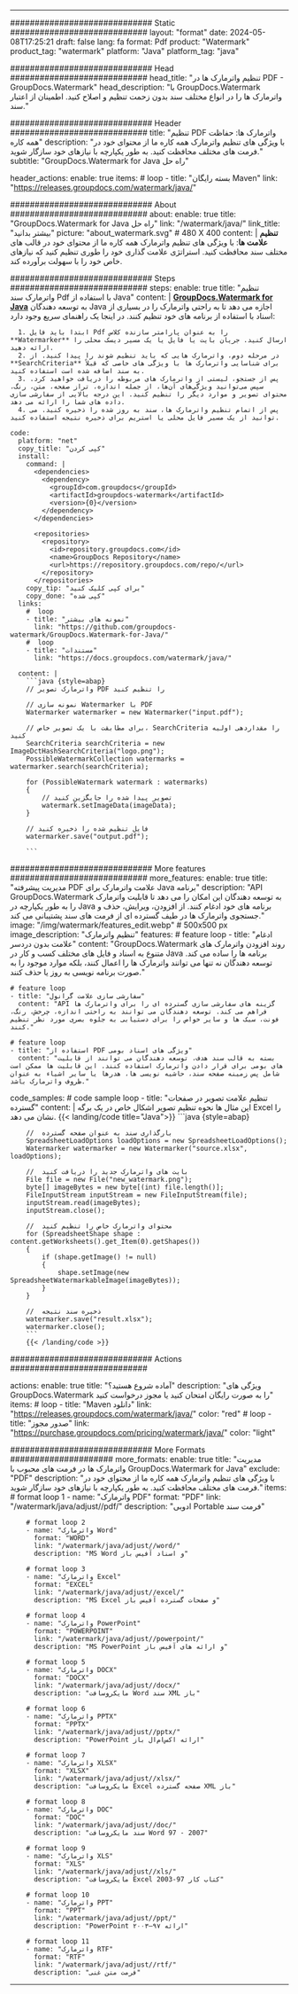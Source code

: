 
---
############################# Static ############################
layout: "format"
date:  2024-05-08T17:25:21
draft: false
lang: fa
format: Pdf
product: "Watermark"
product_tag: "watermark"
platform: "Java"
platform_tag: "java"

############################# Head ############################
head_title: "تنظیم واترمارک ها در PDF - GroupDocs.Watermark"
head_description: "با GroupDocs.Watermark واترمارک ها را در انواع مختلف سند بدون زحمت تنظیم و اصلاح کنید. اطمینان از اعتبار سند."

############################# Header ############################
title: "تنظیم PDF واترمارک ها: حفاظت همه کاره" 
description: "با ویژگی های تنظیم واترمارک همه کاره ما از محتوای خود در فرمت های مختلف محافظت کنید. به طور یکپارچه با نیازهای خود سازگار شوید."
subtitle: "GroupDocs.Watermark for Java راه حل" 

header_actions:
  enable: true
  items:
    #  loop
    - title: "بسته رایگان Maven"
      link: "https://releases.groupdocs.com/watermark/java/"
      
############################# About ############################
about:
    enable: true
    title: "GroupDocs.Watermark for Java راه حل"
    link: "/watermark/java/"
    link_title: "بیشتر بدانید"
    picture: "about_watermark.svg" # 480 X 400
    content: |
       **تنظیم علامت ها**: با ویژگی های تنظیم واترمارک همه کاره ما از محتوای خود در قالب های مختلف سند محافظت کنید. استراتژی علامت گذاری خود را طوری تنظیم کنید که نیازهای خاص خود را با سهولت برآورده کند.

############################# Steps ############################
steps:
    enable: true
    title: "تنظیم واترمارک سند Pdf با استفاده از Java"
    content: |
      **[GroupDocs.Watermark for Java](https://products.groupdocs.com/watermark/java/)** به توسعه دهندگان Java اجازه می دهد تا به راحتی واترمارک را در بسیاری از اسناد با استفاده از برنامه های خود تنظیم کنند. در اینجا یک راهنمای سریع وجود دارد:
      
      1. ابتدا باید فایل Pdf را به عنوان پارامتر سازنده کلاس **Watermarker** ارسال کنید. جریان بایت یا فایل یا یک مسیر دیسک محلی را ارائه دهید.
      2. در مرحله دوم، واترمارک هایی که باید تنظیم شوند را پیدا کنید. از **SearchCriteria** برای شناسایی واترمارک ها با ویژگی های خاصی که قبلاً به سند اضافه شده است استفاده کنید.
      3. پس از جستجو، لیستی از واترمارک های مربوطه را دریافت خواهید کرد. سپس می‌توانید ویژگی‌های آن‌ها، از جمله اندازه، تراز صفحه، متن، رنگ، محتوای تصویر و موارد دیگر را تنظیم کنید. این درجه بالایی از سفارشی سازی داده های شما را ارائه می دهد.
      4. پس از اتمام تنظیم واترمارک ها، سند به روز شده را ذخیره کنید. می توانید از یک مسیر فایل محلی یا استریم برای ذخیره نتیجه استفاده کنید.
   
    code:
      platform: "net"
      copy_title: "کپی کردن"
      install:
        command: |
          <dependencies>
            <dependency>
              <groupId>com.groupdocs</groupId>
              <artifactId>groupdocs-watermark</artifactId>
              <version>{0}</version>
            </dependency>
          </dependencies>

          <repositories>
            <repository>
              <id>repository.groupdocs.com</id>
              <name>GroupDocs Repository</name>
              <url>https://repository.groupdocs.com/repo/</url>
            </repository>
          </repositories>
        copy_tip: "برای کپی کلیک کنید"
        copy_done: "کپی شده"
      links:
        #  loop
        - title: "نمونه های بیشتر"
          link: "https://github.com/groupdocs-watermark/GroupDocs.Watermark-for-Java/"
        #  loop
        - title: "مستندات"
          link: "https://docs.groupdocs.com/watermark/java/"
          
      content: |
        ```java {style=abap}
        // واترمارک تصویر PDF را تنظیم کنید

        // نمونه سازی Watermarker با PDF
        Watermarker watermarker = new Watermarker("input.pdf");
        
        // برای مطابقت با یک تصویر خاص، SearchCriteria را مقداردهی اولیه کنید
        SearchCriteria searchCriteria = new ImageDctHashSearchCriteria("logo.png");
        PossibleWatermarkCollection watermarks = watermarker.search(searchCriteria);

        for (PossibleWatermark watermark : watermarks)
        {
            // تصویر پیدا شده را جایگزین کنید
            watermark.setImageData(imageData);
        }

        // فایل تنظیم شده را ذخیره کنید
        watermarker.save("output.pdf");
        
        ```
        
############################# More features ############################
more_features:
  enable: true
  title: "مدیریت پیشرفته PDF علامت واترمارک برای Java برنامه"
  description: "API GroupDocs.Watermark به توسعه دهندگان این امکان را می دهد تا قابلیت واترمارک را به طور یکپارچه در Java برنامه های خود ادغام کنند. از افزودن، ویرایش، حذف و جستجوی واترمارک ها در طیف گسترده ای از فرمت های سند پشتیبانی می کند."
  image: "/img/watermark/features_edit.webp" # 500x500 px
  image_description: "تنظیم واترمارک"
  features:
    # feature loop
    - title: "ادغام علامت بدون دردسر"
      content: "GroupDocs.Watermark روند افزودن واترمارک های متنوع به اسناد و فایل های مختلف کسب و کار در Java برنامه ها را ساده می کند. توسعه دهندگان نه تنها می توانند واترمارک ها را اعمال کنند، بلکه موارد موجود را به صورت برنامه نویسی به روز یا حذف کنند."

    # feature loop
    - title: "سفارشی سازی علامت گرانول"
      content: "API گزینه های سفارشی سازی گسترده ای را برای واترمارک ها فراهم می کند. توسعه دهندگان می توانند به راحتی اندازه، چرخش، رنگ، فونت، سبک ها و سایر خواص را برای دستیابی به جلوه بصری مورد نظر تنظیم کنند."

    # feature loop
    - title: "استفاده از PDF ویژگی های اسناد بومی"
      content: "بسته به قالب سند هدف، توسعه دهندگان می توانند از قابلیت های بومی برای قرار دادن واترمارک استفاده کنند. این قابلیت ها ممکن است شامل پس زمینه صفحه سند، حاشیه نویسی ها، هدرها یا سایر اشیاء به عنوان ظروف واترمارک باشد."
      
  code_samples:
    # code sample loop
    - title: "تنظیم علامت تصویر در صفحات گسترده"
      content: |
        این مثال ها نحوه تنظیم تصویر اشکال خاص در یک برگه Excel را نشان می دهد.
        {{< landing/code title="Java">}}
        ```java {style=abap}
        
        //  بارگذاری سند به عنوان صفحه گسترده
        SpreadsheetLoadOptions loadOptions = new SpreadsheetLoadOptions();
        Watermarker watermarker = new Watermarker("source.xlsx", loadOptions);

        //  بایت های واترمارک جدید را دریافت کنید
        File file = new File("new_watermark.png");
        byte[] imageBytes = new byte[(int) file.length()];
        FileInputStream inputStream = new FileInputStream(file);
        inputStream.read(imageBytes);
        inputStream.close();

        //  محتوای واترمارک خاص را تنظیم کنید
        for (SpreadsheetShape shape : content.getWorksheets().get_Item(0).getShapes())
        {
            if (shape.getImage() != null)
            {
                shape.setImage(new SpreadsheetWatermarkableImage(imageBytes));
            }
        }

        //  ذخیره سند نتیجه
        watermarker.save("result.xlsx");
        watermarker.close();
        ```
        {{< /landing/code >}}


############################# Actions ############################

actions:
  enable: true
  title: "آماده شروع هستید؟"
  description: "ویژگی های GroupDocs.Watermark را به صورت رایگان امتحان کنید یا مجوز درخواست کنید"
  items:
    #  loop
    - title: "Maven دانلود"
      link: "https://releases.groupdocs.com/watermark/java/"
      color: "red"
        #  loop
    - title: "صدور مجوز"
      link: "https://purchase.groupdocs.com/pricing/watermark/java/"
      color: "light"


############################# More Formats #####################
more_formats:
    enable: true
    title: "مدیریت واترمارک ها در فرمت های محبوب با GroupDocs.Watermark for Java"
    exclude: "PDF"
    description: "با ویژگی های تنظیم واترمارک همه کاره ما از محتوای خود در فرمت های مختلف محافظت کنید. به طور یکپارچه با نیازهای خود سازگار شوید."
    items: 
        # format loop 1
        - name: "واترمارک PDF"
          format: "PDF"
          link: "/watermark/java/adjust//pdf/"
          description: "ادوبی Portable فرمت سند"

        # format loop 2
        - name: "واترمارک Word"
          format: "WORD"
          link: "/watermark/java/adjust//word/"
          description: "MS Word و اسناد آفیس باز"
          
        # format loop 3
        - name: "واترمارک Excel"
          format: "EXCEL"
          link: "/watermark/java/adjust//excel/"
          description: "MS Excel و صفحات گسترده آفیس باز"

        # format loop 4
        - name: "واترمارک PowerPoint"
          format: "POWERPOINT"
          link: "/watermark/java/adjust//powerpoint/"
          description: "MS PowerPoint و ارائه های آفیس باز"

        # format loop 5
        - name: "واترمارک DOCX"
          format: "DOCX"
          link: "/watermark/java/adjust//docx/"
          description: "مایکروسافت Word سند XML باز"
          
        # format loop 6
        - name: "واترمارک PPTX"
          format: "PPTX"
          link: "/watermark/java/adjust//pptx/"
          description: "PowerPoint ارائه اکس‌ام‌ال باز"
          
        # format loop 7
        - name: "واترمارک XLSX"
          format: "XLSX"
          link: "/watermark/java/adjust//xlsx/"
          description: "مایکروسافت Excel صفحه گسترده XML باز"

        # format loop 8
        - name: "واترمارک DOC"
          format: "DOC"
          link: "/watermark/java/adjust//doc/"
          description: "سند مایکروسافت Word 97 - 2007"

        # format loop 9
        - name: "واترمارک XLS"
          format: "XLS"
          link: "/watermark/java/adjust//xls/"
          description: "مایکروسافت Excel کتاب کار 97-2003"

        # format loop 10
        - name: "واترمارک PPT"
          format: "PPT"
          link: "/watermark/java/adjust//ppt/"
          description: "PowerPoint ارائه ۹۷—۲۰۰۳"

        # format loop 11
        - name: "واترمارک RTF"
          format: "RTF"
          link: "/watermark/java/adjust//rtf/"
          description: "فرمت متن غنی"

---